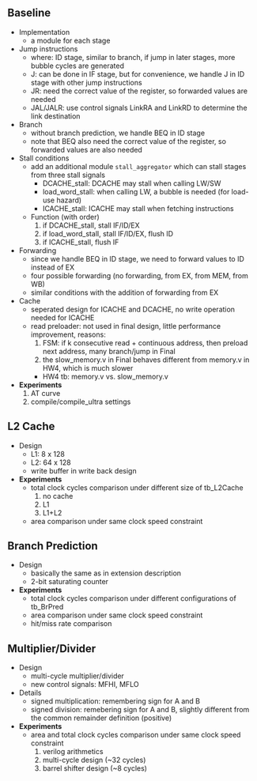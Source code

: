 ## Baseline
  * Implementation
    * a module for each stage
  * Jump instructions
    * where: ID stage, similar to branch, if jump in later stages, more bubble cycles are generated
    * J: can be done in IF stage, but for convenience, we handle J in ID stage with other jump instructions
    * JR: need the correct value of the register, so forwarded values are needed
    * JAL/JALR: use control signals LinkRA and LinkRD to determine the link destination
  * Branch
    * without branch prediction, we handle BEQ in ID stage
    * note that BEQ also need the correct value of the register, so forwarded values are also needed
  * Stall conditions
    * add an additional module `stall_aggregator` which can stall stages from three stall signals
      * DCACHE_stall: DCACHE may stall when calling LW/SW
      * load_word_stall: when calling LW, a bubble is needed (for load-use hazard)
      * ICACHE_stall: ICACHE may stall when fetching instructions
    * Function (with order)
      1. if DCACHE_stall, stall IF/ID/EX
      2. if load_word_stall, stall IF/ID/EX, flush ID
      3. if ICACHE_stall, flush IF
  * Forwarding
    * since we handle BEQ in ID stage, we need to forward values to ID instead of EX
    * four possible forwarding (no forwarding, from EX, from MEM, from WB)
    * similar conditions with the addition of forwarding from EX
  * Cache
    * seperated design for ICACHE and DCACHE, no write operation needed for ICACHE
    * read preloader: not used in final design, little performance improvement, reasons:
      1. FSM: if k consecutive read + continuous address, then preload next address, many branch/jump in Final
      2. the slow_memory.v in Final behaves different from memory.v in HW4, which is much slower
        * HW4 tb: memory.v vs. slow_memory.v
  * **Experiments**
    1. AT curve
    2. compile/compile_ultra settings

## L2 Cache
  * Design
    * L1: 8 x 128
    * L2: 64 x 128
    * write buffer in write back design
  * **Experiments**
    * total clock cycles comparison under different size of tb_L2Cache
      1. no cache
      2. L1
      3. L1+L2
    * area comparison under same clock speed constraint

## Branch Prediction
  * Design
    * basically the same as in extension description
    * 2-bit saturating counter
  * **Experiments**
    * total clock cycles comparison under different configurations of tb_BrPred
    * area comparison under same clock speed constraint
    * hit/miss rate comparison

## Multiplier/Divider
  * Design
    * multi-cycle multiplier/divider
    * new control signals: MFHI, MFLO
  * Details
    * signed multiplication: remembering sign for A and B
    * signed division: remebering sign for A and B, slightly different from the common remainder definition (positive)
  * **Experiments**
    * area and total clock cycles comparison under same clock speed constraint
      1. verilog arithmetics
      2. multi-cycle design (~32 cycles)
      3. barrel shifter design (~8 cycles) 
